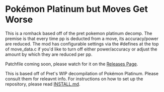 # Pokémon Platinum but Moves Get Worse

This is a romhack based off of the pret pokemon platinum decomp. The premise is that every time pp is deducted from a move, its accuracy/power are reduced.
The mod has configurable settings via the #defines at the top of move_data.c if you'd like to turn off either power/accuracy or adjust the amount by which they are reduced per pp.

Patchfile coming soon, please watch for it on the [Releases Page](https://github.com/ordinary-magic/pokeplatinum-moves-wear-out/releases/).

This is based off of Pret's WIP decompilation of Pokémon Platinum. Please consult them for releavnt info. 
For instructions on how to set up the repository, please read [INSTALL.md](INSTALL.md).
